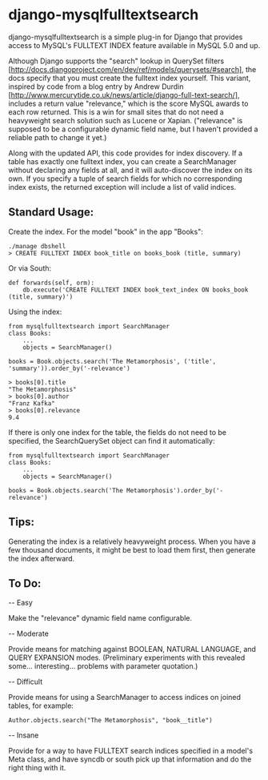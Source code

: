django-mysqlfulltextsearch
==============================

django-mysqlfulltextsearch is a simple plug-in for Django that
provides access to MySQL's FULLTEXT INDEX feature available in MySQL
5.0 and up.

Although Django supports the "search" lookup in QuerySet filters
[http://docs.djangoproject.com/en/dev/ref/models/querysets/#search],
the docs specify that you must create the fulltext index yourself.
This variant, inspired by code from a blog entry by Andrew Durdin
[http://www.mercurytide.co.uk/news/article/django-full-text-search/],
includes a return value "relevance," which is the score MySQL awards
to each row returned.  This is a win for small sites that do not need
a heavyweight search solution such as Lucene or Xapian. ("relevance"
is supposed to be a configurable dynamic field name, but I haven't
provided a reliable path to change it yet.)

Along with the updated API, this code provides for index discovery.
If a table has exactly one fulltext index, you can create a
SearchManager without declaring any fields at all, and it will
auto-discover the index on its own.  If you specify a tuple of search
fields for which no corresponding index exists, the returned exception
will include a list of valid indices.



Standard Usage:
---------------

Create the index.  For the model "book" in the app "Books":

    ./manage dbshell
    > CREATE FULLTEXT INDEX book_title on books_book (title, summary)

Or via South:

    def forwards(self, orm):
        db.execute('CREATE FULLTEXT INDEX book_text_index ON books_book (title, summary)')

Using the index:

    from mysqlfulltextsearch import SearchManager
    class Books:
        ...
        objects = SearchManager()

    books = Book.objects.search('The Metamorphosis', ('title', 'summary')).order_by('-relevance')

    > books[0].title
    "The Metamorphosis"
    > books[0].author
    "Franz Kafka"
    > books[0].relevance
    9.4

If there is only one index for the table, the fields do not need to be
specified, the SearchQuerySet object can find it automatically:

    from mysqlfulltextsearch import SearchManager
    class Books:
        ...
        objects = SearchManager()

    books = Book.objects.search('The Metamorphosis').order_by('-relevance')



Tips:
-----
Generating the index is a relatively heavyweight process.  When you
have a few thousand documents, it might be best to load them first,
then generate the index afterward.  



To Do:
-----

-- Easy

Make the "relevance" dynamic field name configurable.


-- Moderate

Provide means for matching against BOOLEAN, NATURAL LANGUAGE, and
QUERY EXPANSION modes.  (Preliminary experiments with this revealed
some... interesting... problems with parameter quotation.)


-- Difficult

Provide means for using a SearchManager to access indices on joined
tables, for example:

    Author.objects.search("The Metamorphosis", "book__title")

-- Insane

Provide for a way to have FULLTEXT search indices specified in a
model's Meta class, and have syncdb or south pick up that information
and do the right thing with it.
